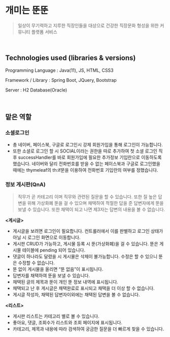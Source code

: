# 개미는 뚠뚠


> 일상이 무기력하고 지루한 직장인들을 대상으로 건강한 직장문화 형성을 위한 커뮤니티 플랫폼 서비스 


<br>

## Technologies used (libraries & versions)
Programming Language : Java(11), JS, HTML, CSS3

Framework / Library : Spring Boot, JQuery, Bootstrap

Server : H2 Database(Oracle)

<br>

## 맡은 역할 
### 소셜로그인
- 총 네이버, 페이스북, 구글로 로그인시 강제 회원가입을 통해 로그인이 가능합니다.
- 또한 소셜로 로그인 할 시 SOCIAL이라는 권한을 따로 추가하여 첫 소셜 로그인 직후 successHandler를 바로 회원가입에 필요한 추가정보 기입란으로 이동하도록 했습니다. 네이버와 달리 전화번호를 받을 수 없는 페이스북과 구글로 로그인했을 때에는 thymeleaf의 th:if문을 이용하여 전화번호 기입란의 여부를 정했습니다. 

### 정보 게시판(QnA)
> 직무가 곧 카테고리 이며 직무와 관련된 질문을 할 수 있습니다. 또한 질 높은 답변을 위해 가상화폐 뚠을 걸 수 있으며 채택하여 적절한 답을 준 답변자에게 뚠을 보낼 수 있습니다. 또한 채택이 되고 나면 제3자는 답변의 내용을 볼 수 없습니다. 

**<게시글>**
- 게시글을 보려면 로그인이 필요합니다. 컨트롤러에서 이를 판별하고 로그인 상태가 아닐 시 로그인 화면으로 이동합니다.
- 게시판 CRUD가 가능하고, 게시물 등록 시 뚠(가상화폐)을 걸 수 있습니다. 뚠은 게시물 테이블에 pending 되어 있습니다.
- 댓글이 하나라도 달렸을 시 게시물은 삭제이 불가능합니다. 수정은 할 수 있으니 뚠은 수정할 수 없습니다.
- 뚠 없이 게시물을 올리면 “뚠 없음”이 표시됩니다.
- 답변자를 채택하여 뚠을 보낼 수 있습니다. 
- 채택된 글의 제목과 뚠이 개인 뚠 정보 내역에 표시됩니다.
- 채택되고 난 후 게시글은 채택완료로 표시되고 채택을 더 이상 할 수 없습니다.
- 게시글 작성자, 채택된 답변자이외에는 채택된 답변을 볼 수 없습니다. 

**<리스트>**
- 게시판 리스트는 카테고리 별로 볼 수 있습니다. 
- 좋아요, 댓글, 조회수가 리스트와 조회 페이지에 표시됩니다.
- 카테고리, 제목과 내용에 따라 검색하여 궁금한 질문을 더 빠르게 찾을 수 있습니다. 



​
